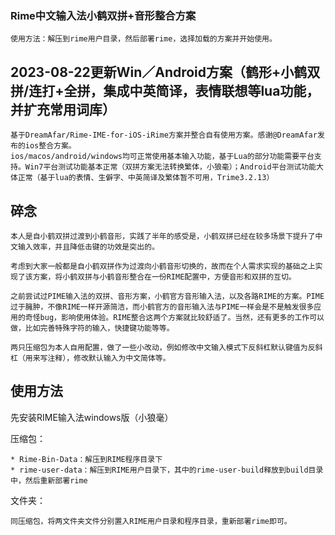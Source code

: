 ### Rime中文输入法小鹤双拼+音形整合方案

    使用方法：解压到rime用户目录，然后部署rime，选择加载的方案并开始使用。

## 2023-08-22更新Win／Android方案（鹤形+小鹤双拼/连打+全拼，集成中英简译，表情联想等lua功能，并扩充常用词库）

    基于DreamAfar/Rime-IME-for-iOS-iRime方案并整合自有使用方案。感谢@DreamAfar发布的ios整合方案。
    ios/macos/android/windows均可正常使用基本输入功能，基于Lua的部分功能需要平台支持。Win7平台测试功能基本正常（双拼方案无法转换繁体，小狼毫）；Android平台测试功能大体正常（基于lua的表情、生僻字、中英简译及繁体暂不可用，Trime3.2.13）


## 碎念

    本人是自小鹤双拼过渡到小鹤音形，实践了半年的感受是，小鹤双拼已经在较多场景下提升了中文输入效率，并且降低击键的功效是突出的。
    
    考虑到大家一般都是自小鹤双拼作为过渡向小鹤音形切换的，故而在个人需求实现的基础之上实现了该方案，将小鹤双拼与小鹤音形整合在一份RIME配置中，方便音形和双拼的互切。
    
    之前尝试过PIME输入法的双拼、音形方案，小鹤官方音形输入法，以及各路RIME的方案。PIME过于臃肿，不像RIME一样开源简洁，而小鹤官方的音形输入法与PIME一样会是不是触发很多应用的奇怪bug，影响使用体验。RIME整合这两个方案就比较舒适了。当然，还有更多的工作可以做，比如完善特殊字符的输入，快捷键功能等等。

    两只压缩包为本人自用配置，做了一些小改动，例如修改中文输入模式下反斜杠默认键值为反斜杠（用来写注释），修改默认输入为中文简体等。

## 使用方法
先安装RIME输入法windows版（小狼毫）

压缩包：

    * Rime-Bin-Data：解压到RIME程序目录下
    * rime-user-data：解压到RIME用户目录下，其中的rime-user-build释放到build目录中，然后重新部署rime

文件夹：

    同压缩包，将两文件夹文件分别置入RIME用户目录和程序目录，重新部署rime即可。
